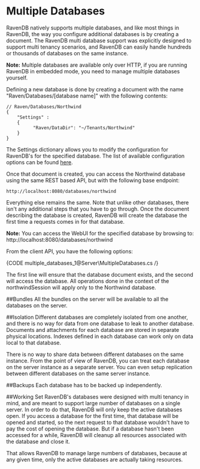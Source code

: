 # Multiple Databases

RavenDB natively supports multiple databases, and like most things in RavenDB, the way you configure additional databases is by creating a document. The RavenDB multi database support was explicitly designed to support multi tenancy scenarios, and RavenDB can easily handle hundreds or thousands of databases on the same instance.

**Note:** Multiple databases are available only over HTTP, if you are running RavenDB in embedded mode, you need to manage multiple databases yourself.

Defining a new database is done by creating a document with the name "Raven/Databases/[database name]" with the following contents:

    // Raven/Databases/Northwind
    {
        "Settings" : 
        { 
              "Raven/DataDir": "~/Tenants/Northwind"
        }
    }

The Settings dictionary allows you to modify the configuration for RavenDB's for the specified database. The list of available configuration options can be found [here](administration/configuration#availability-of-configuration-options).

Once that document is created, you can access the Northwind database using the same REST based API, but with the following base endpoint:

    http://localhost:8080/databases/northwind

Everything else remains the same. Note that unlike other databases, there isn't any additional steps that you have to go through. Once the document describing the database is created, RavenDB will create the database the first time a requests comes in for that database.

**Note:** You can access the WebUI for the specified database by browsing to: http://localhost:8080/databases/northwind

From the client API, you have the following options:

{CODE multiple_databases_1@Server\MultipleDatabases.cs /}

The first line will ensure that the database document exists, and the second will access the database. All operations done in the context of the northwindSession will apply only to the Northwind database.

##Bundles
All the bundles on the server will be available to all the databases on the server.

##Isolation
Different databases are completely isolated from one another, and there is no way for data from one database to leak to another database. Documents and attachments for each database are stored in separate physical locations. Indexes defined in each database can work only on data local to that database.

There is no way to share data between different databases on the same instance. From the point of view of RavenDB, you can treat each database on the server instance as a separate server. You can even setup replication between different databases on the same server instance.

##Backups
Each database has to be backed up independently.

##Working Set
RavenDB's databases were designed with multi tenancy in mind, and are meant to support large number of databases on a single server. In order to do that, RavenDB will only keep the active databases open. If you access a database for the first time, that database will be opened and started, so the next request to that database wouldn't have to pay the cost of opening the database. But if a database hasn't been accessed for a while, RavenDB will cleanup all resources associated with the database and close it.

That allows RavenDB to manage large numbers of databases, because at any given time, only the active databases are actually taking resources.